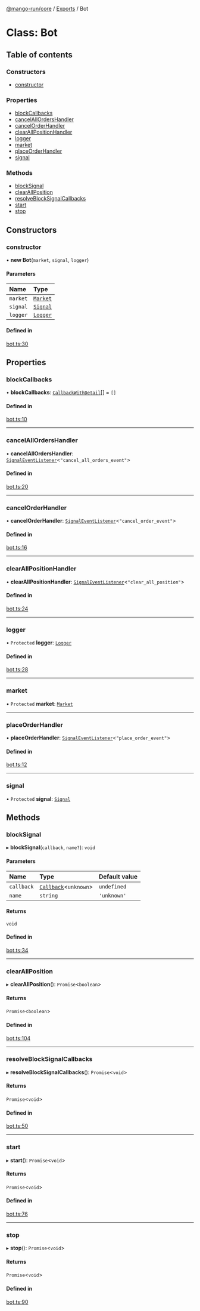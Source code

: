 [@mango-run/core](../README.md) / [Exports](../modules.md) / Bot

# Class: Bot

## Table of contents

### Constructors

- [constructor](Bot.md#constructor)

### Properties

- [blockCallbacks](Bot.md#blockcallbacks)
- [cancelAllOrdersHandler](Bot.md#cancelallordershandler)
- [cancelOrderHandler](Bot.md#cancelorderhandler)
- [clearAllPositionHandler](Bot.md#clearallpositionhandler)
- [logger](Bot.md#logger)
- [market](Bot.md#market)
- [placeOrderHandler](Bot.md#placeorderhandler)
- [signal](Bot.md#signal)

### Methods

- [blockSignal](Bot.md#blocksignal)
- [clearAllPosition](Bot.md#clearallposition)
- [resolveBlockSignalCallbacks](Bot.md#resolveblocksignalcallbacks)
- [start](Bot.md#start)
- [stop](Bot.md#stop)

## Constructors

### constructor

• **new Bot**(`market`, `signal`, `logger`)

#### Parameters

| Name | Type |
| :------ | :------ |
| `market` | [`Market`](../interfaces/Market.md) |
| `signal` | [`Signal`](../interfaces/Signal.md) |
| `logger` | [`Logger`](../interfaces/Logger.md) |

#### Defined in

[bot.ts:30](https://github.com/mango-run/mango-run-core/blob/a90ccad/src/bot.ts#L30)

## Properties

### blockCallbacks

• **blockCallbacks**: [`CallbackWithDetail`](../interfaces/CallbackWithDetail.md)[] = `[]`

#### Defined in

[bot.ts:10](https://github.com/mango-run/mango-run-core/blob/a90ccad/src/bot.ts#L10)

___

### cancelAllOrdersHandler

• **cancelAllOrdersHandler**: [`SignalEventListener`](../modules.md#signaleventlistener)<``"cancel_all_orders_event"``\>

#### Defined in

[bot.ts:20](https://github.com/mango-run/mango-run-core/blob/a90ccad/src/bot.ts#L20)

___

### cancelOrderHandler

• **cancelOrderHandler**: [`SignalEventListener`](../modules.md#signaleventlistener)<``"cancel_order_event"``\>

#### Defined in

[bot.ts:16](https://github.com/mango-run/mango-run-core/blob/a90ccad/src/bot.ts#L16)

___

### clearAllPositionHandler

• **clearAllPositionHandler**: [`SignalEventListener`](../modules.md#signaleventlistener)<``"clear_all_position"``\>

#### Defined in

[bot.ts:24](https://github.com/mango-run/mango-run-core/blob/a90ccad/src/bot.ts#L24)

___

### logger

• `Protected` **logger**: [`Logger`](../interfaces/Logger.md)

#### Defined in

[bot.ts:28](https://github.com/mango-run/mango-run-core/blob/a90ccad/src/bot.ts#L28)

___

### market

• `Protected` **market**: [`Market`](../interfaces/Market.md)

___

### placeOrderHandler

• **placeOrderHandler**: [`SignalEventListener`](../modules.md#signaleventlistener)<``"place_order_event"``\>

#### Defined in

[bot.ts:12](https://github.com/mango-run/mango-run-core/blob/a90ccad/src/bot.ts#L12)

___

### signal

• `Protected` **signal**: [`Signal`](../interfaces/Signal.md)

## Methods

### blockSignal

▸ **blockSignal**(`callback`, `name?`): `void`

#### Parameters

| Name | Type | Default value |
| :------ | :------ | :------ |
| `callback` | [`Callback`](../modules.md#callback)<`unknown`\> | `undefined` |
| `name` | `string` | `'unknown'` |

#### Returns

`void`

#### Defined in

[bot.ts:34](https://github.com/mango-run/mango-run-core/blob/a90ccad/src/bot.ts#L34)

___

### clearAllPosition

▸ **clearAllPosition**(): `Promise`<`boolean`\>

#### Returns

`Promise`<`boolean`\>

#### Defined in

[bot.ts:104](https://github.com/mango-run/mango-run-core/blob/a90ccad/src/bot.ts#L104)

___

### resolveBlockSignalCallbacks

▸ **resolveBlockSignalCallbacks**(): `Promise`<`void`\>

#### Returns

`Promise`<`void`\>

#### Defined in

[bot.ts:50](https://github.com/mango-run/mango-run-core/blob/a90ccad/src/bot.ts#L50)

___

### start

▸ **start**(): `Promise`<`void`\>

#### Returns

`Promise`<`void`\>

#### Defined in

[bot.ts:76](https://github.com/mango-run/mango-run-core/blob/a90ccad/src/bot.ts#L76)

___

### stop

▸ **stop**(): `Promise`<`void`\>

#### Returns

`Promise`<`void`\>

#### Defined in

[bot.ts:90](https://github.com/mango-run/mango-run-core/blob/a90ccad/src/bot.ts#L90)
